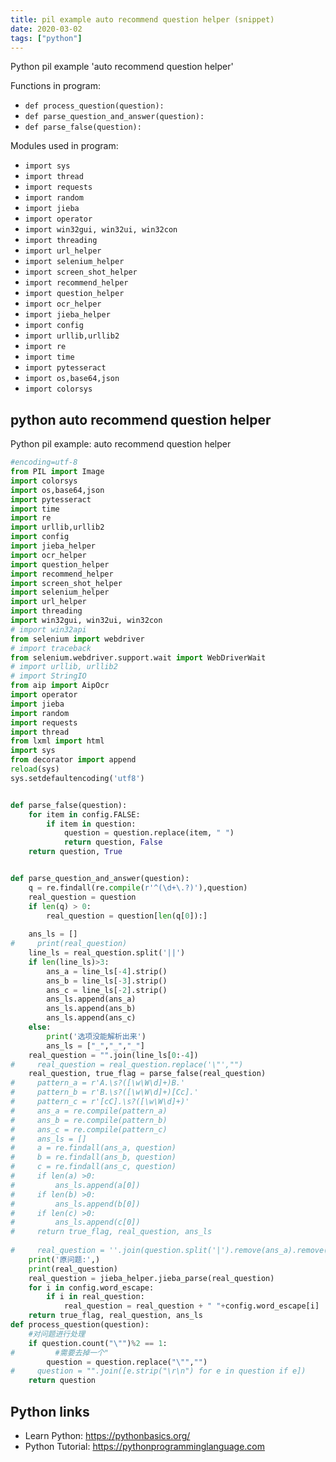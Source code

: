 ```yaml
---
title: pil example auto recommend question helper (snippet)
date: 2020-03-02
tags: ["python"]
---
```

Python pil example 'auto recommend question helper'

Functions in program: 
* `def process_question(question):`
* `def parse_question_and_answer(question):`
* `def parse_false(question):`

Modules used in program: 
* `import sys`
* `import thread`
* `import requests`
* `import random`
* `import jieba`
* `import operator`
* `import win32gui, win32ui, win32con`
* `import threading`
* `import url_helper`
* `import selenium_helper`
* `import screen_shot_helper`
* `import recommend_helper`
* `import question_helper`
* `import ocr_helper`
* `import jieba_helper`
* `import config`
* `import urllib,urllib2`
* `import re`
* `import time`
* `import pytesseract`
* `import os,base64,json`
* `import colorsys`

## python auto recommend question helper

Python pil example: auto recommend question helper

```python
#encoding=utf-8
from PIL import Image
import colorsys
import os,base64,json
import pytesseract
import time
import re
import urllib,urllib2
import config
import jieba_helper
import ocr_helper
import question_helper
import recommend_helper
import screen_shot_helper
import selenium_helper
import url_helper
import threading
import win32gui, win32ui, win32con
# import win32api
from selenium import webdriver
# import traceback
from selenium.webdriver.support.wait import WebDriverWait
# import urllib, urllib2
# import StringIO 
from aip import AipOcr
import operator
import jieba
import random
import requests
import thread
from lxml import html
import sys
from decorator import append
reload(sys) 
sys.setdefaultencoding('utf8')


def parse_false(question):
    for item in config.FALSE:
        if item in question:
            question = question.replace(item, " ")
            return question, False
    return question, True


def parse_question_and_answer(question):
    q = re.findall(re.compile(r'^(\d+\.?)'),question)
    real_question = question
    if len(q) > 0: 
        real_question = question[len(q[0]):]
    
    ans_ls = []
#     print(real_question)
    line_ls = real_question.split('||')
    if len(line_ls)>3:
        ans_a = line_ls[-4].strip()
        ans_b = line_ls[-3].strip()
        ans_c = line_ls[-2].strip()
        ans_ls.append(ans_a)
        ans_ls.append(ans_b)
        ans_ls.append(ans_c)
    else:
        print('选项没能解析出来')
        ans_ls = ["_","_","_"]
    real_question = "".join(line_ls[0:-4])
#     real_question = real_question.replace('\"',"")
    real_question, true_flag = parse_false(real_question)
#     pattern_a = r'A.\s?([\w\W\d]+)B.'
#     pattern_b = r'B.\s?([\w\W\d]+)[Cc].'
#     pattern_c = r'[cC].\s?([\w\W\d]+)'
#     ans_a = re.compile(pattern_a)
#     ans_b = re.compile(pattern_b)
#     ans_c = re.compile(pattern_c)
#     ans_ls = []
#     a = re.findall(ans_a, question)
#     b = re.findall(ans_b, question)
#     c = re.findall(ans_c, question)
#     if len(a) >0:
#         ans_ls.append(a[0])
#     if len(b) >0:
#         ans_ls.append(b[0])
#     if len(c) >0:
#         ans_ls.append(c[0])
#     return true_flag, real_question, ans_ls
    
#     real_question = ''.join(question.split('|').remove(ans_a).remove(ans_b).remove(ans_c))
    print('原问题:',)
    print(real_question)
    real_question = jieba_helper.jieba_parse(real_question)
    for i in config.word_escape:
        if i in real_question:
            real_question = real_question + " "+config.word_escape[i]
    return true_flag, real_question, ans_ls
def process_question(question):
    #对问题进行处理
    if question.count("\"")%2 == 1:
#         #需要去掉一个"
        question = question.replace("\"","")     
#     question = "".join([e.strip("\r\n") for e in question if e])
    return question

```

## Python links

- Learn Python: https://pythonbasics.org/
- Python Tutorial: https://pythonprogramminglanguage.com
